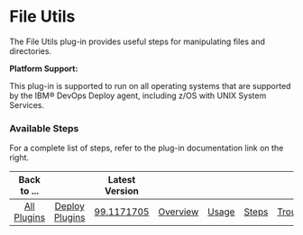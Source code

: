 
# File Utils

The File Utils plug-in provides useful steps for manipulating files and directories.

**Platform Support:**

This plug-in is supported to run on all operating systems that are supported by the IBM® DevOps Deploy agent, including z/OS with UNIX System Services.


### Available Steps

For a complete list of steps, refer to the plug-in documentation link on the right.



|          Back to ...          ||         Latest Version         ||||||
|:-----------------------------:|:------------------------------:| :---: | :---: | :---: | :---: | :---: | :---: |
| [All Plugins](../../index.md) | [Deploy Plugins](../README.md) |[99.1171705](https://raw.githubusercontent.com/UrbanCode/IBM-UCD-PLUGINS/main/files/FileUtils/ucd-FileUtils-99.1171705.zip)|[Overview](overview.md)|[Usage](usage.md)|[Steps](steps.md)|[Troubleshooting](troubleshooting.md)|[Downloads](downloads.md)|
